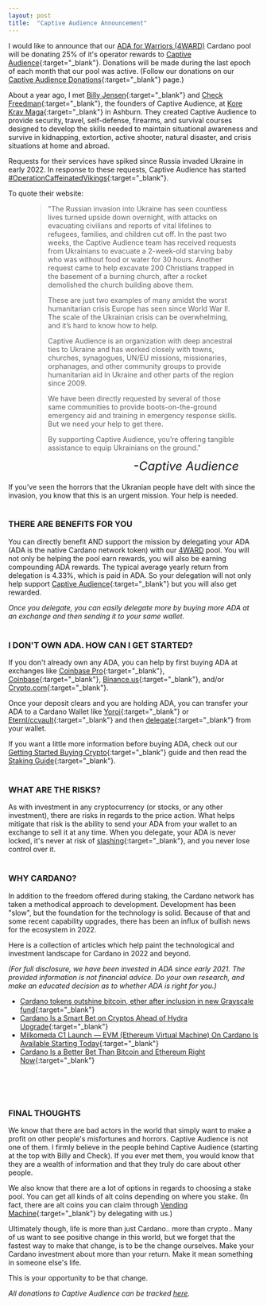 ```yaml
---
layout: post
title:  "Captive Audience Announcement"
---
```

I would like to announce that our [ADA for Warriors (4WARD)](https://4wardpool.swiftcryptollc.com) Cardano pool will be donating 25% of it's operator rewards to [Captive Audience](https://www.captiveaudienceptrt.com/){:target="_blank"}.  Donations will be made during the last epoch of each month that our pool was active.  (Follow our donations on our [Captive Audience Donations](/missions/captive-audience#ca-donations){:target="_blank"} page.)

About a year ago, I met [Billy Jensen](https://www.captiveaudienceptrt.com/our-ceo){:target="_blank"} and [Check Freedman](https://www.captiveaudienceptrt.com/our-coo){:target="_blank"}, the founders of Captive Audience, at [Kore Krav Maga](https://koreselfdefense.com/){:target="_blank"} in Ashburn.  They created Captive Audience to provide security, travel, self-defense, firearms, and survival courses designed to develop the skills needed to maintain situational awareness and survive in kidnapping, extortion, active shooter, natural disaster, and crisis situations at home and abroad.

Requests for their services have spiked since Russia invaded Ukraine in early 2022.  In response to these requests, Captive Audience has started [#OperationCaffeinatedVikings](https://www.captiveaudienceptrt.com/support-ukraine-ocv){:target="_blank"}.  

To quote their website:

<figure>
    <blockquote>
        <div class="quote-line-container">
            <p class="quote">"The Russian invasion into Ukraine has seen countless lives turned upside down overnight, with attacks on evacuating civilians and reports of vital lifelines to refugees, families, and children cut off. In the past two weeks, the Captive Audience team has received requests from Ukrainians to evacuate a 2-week-old starving baby who was without food or water for 30 hours. Another request came to help excavate 200 Christians trapped in the basement of a burning church, after a rocket demolished the church building above them.</p>
            <p class="quote">These are just two examples of many amidst the worst humanitarian crisis Europe has seen since World War II. The scale of the Ukrainian crisis can be overwhelming, and it’s hard to know how to help.</p>
            <p class="quote">Captive Audience is an organization with deep ancestral ties to Ukraine and has worked closely with towns, churches, synagogues, UN/EU missions, missionaries, orphanages, and other community groups to provide humanitarian aid in Ukraine and other parts of the region since 2009.</p>
            <p class="quote">We have been directly requested by several of those same communities to provide boots-on-the-ground emergency aid and training in emergency response skills. But we need your help to get there.</p>
            <p class="quote">By supporting Captive Audience, you’re offering tangible assistance to equip Ukrainians on the ground."</p>
        </div>
    </blockquote>
    <figcaption style="float:right !important"><cite style="font-size:24px !important">-Captive Audience</cite></figcaption>
</figure>
<br />
<br />

If you've seen the horrors that the Ukranian people have delt with since the invasion, you know that this is an urgent mission.  Your help is needed.
<br />
<br />

### THERE ARE BENEFITS FOR YOU ###
You can directly benefit AND support the mission by delegating your ADA (ADA is the native Cardano network token) with our [4WARD](https://4wardpool.swiftcryptollc.com) pool.  You will not only be helping the pool earn rewards, you will also be earning compounding ADA rewards.  The typical average yearly return from delegation is 4.33%, which is paid in ADA.  So your delegation will not only help support [Captive Audience](https://www.captiveaudienceptrt.com/){:target="_blank"} but you will also get rewarded.

_Once you delegate, you can easily delegate more by buying more ADA at an exchange and then sending it to your same wallet._
<br />
<br />

### I DON'T OWN ADA. HOW CAN I GET STARTED? ###
If you don't already own any ADA, you can help by first buying ADA at exchanges like [Coinbase Pro](https://pro.coinbase.com/){:target="_blank"}, [Coinbase](https://coinbase.com){:target="_blank"}, [Binance.us](https://www.binance.us/en/home){:target="_blank"}, and/or [Crypto.com](https://crypto.com/){:target="_blank"}.  

Once your deposit clears and you are holding ADA, you can transfer your ADA to a Cardano Wallet like [Yoroi](https://yoroi-wallet.com/#/){:target="_blank"} or [Eternl/ccvault](https://ccvault.io/app/mainnet/welcome){:target="_blank"} and then [delegate](/2021/11/23/staking-guide/){:target="_blank"} from your wallet.

If you want a little more information before buying ADA, check out our [Getting Started Buying Crypto](https://www.swiftcryptollc.com/2021/11/29/buying-crypto/){:target="_blank"} guide and then read the [Staking Guide](https://www.swiftcryptollc.com/2021/11/23/staking-guide/){:target="_blank"}.
<br />
<br />

### WHAT ARE THE RISKS? ###
As with investment in any cryptocurrency (or stocks, or any other investment), there are risks in regards to the price action.  What helps mitigate that risk is the ability to send your ADA from your wallet to an exchange to sell it at any time.  When you delegate, your ADA is never locked, it's never at risk of [slashing](https://cryptorobin.com/what-is-slashing/){:target="_blank"}, and you never lose control over it.
<br />
<br />

### WHY CARDANO? ###
In addition to the freedom offered during staking, the Cardano network has taken a methodical approach to development.  Development has been "slow", but the foundation for the technology is solid.  Because of that and some recent capability upgrades, there has been an influx of bullish news for the ecosystem in 2022.

Here is a collection of articles which help paint the technological and investment landscape for Cardano in 2022 and beyond.  

_(For full disclosure, we have been invested in ADA since early 2021.  The provided information is not financial advice.  Do your own research, and make an educated decision as to whether ADA is right for you.)_  

- [Cardano tokens outshine bitcoin, ether after inclusion in new Grayscale fund](https://seekingalpha.com/news/3816513-cardano-tokens-outshine-bitcoin-ether-after-inclusion-in-new-grayscale-fund){:target="_blank"}
- [Cardano Is a Smart Bet on Cryptos Ahead of Hydra Upgrade](https://investorplace.com/2022/03/cardano-ada-is-a-smart-bet-on-cryptos-ahead-of-hydra-upgrade/){:target="_blank"}
- [Milkomeda C1 Launch — EVM (Ethereum Virtual Machine) On Cardano Is Available Starting Today](https://medium.com/@milkomedafoundation/milkomeda-c1-launch-evm-on-cardano-is-available-starting-today-4a2c6ad26e9d){:target="_blank"}
- [Cardano Is a Better Bet Than Bitcoin and Ethereum Right Now](https://www.nasdaq.com/articles/cardano-is-a-better-bet-than-bitcoin-and-ethereum-right-now){:target="_blank"}
<br />
<br />
<br />

### FINAL THOUGHTS ###
We know that there are bad actors in the world that simply want to make a profit on other people's misfortunes and horrors.  Captive Audience is not one of them.  I firmly believe in the people behind Captive Audience (starting at the top with Billy and Check).  If you ever met them, you would know that they are a wealth of information and that they truly do care about other people.  

We also know that there are a lot of options in regards to choosing a stake pool.  You can get all kinds of alt coins depending on where you stake.  (In fact, there are alt coins you can claim through [Vending Machine](https://vm.adaseal.eu/pools){:target="_blank"} by delegating with us.)

Ultimately though, life is more than just Cardano.. more than crypto..  Many of us want to see positive change in this world, but we forget that the fastest way to make that change, is to be the change ourselves.  Make your Cardano investment about more than your return.  Make it mean something in someone else's life.

This is your opportunity to be that change. 

_All donations to Captive Audience can be tracked [here](/missions/captive-audience#ca-donations)._